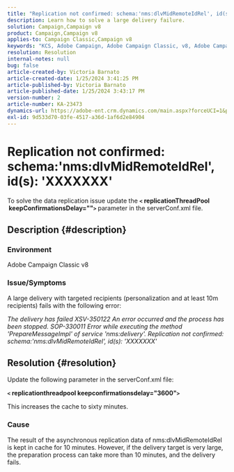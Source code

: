```yaml
---
title: "Replication not confirmed: schema:'nms:dlvMidRemoteIdRel', id(s): 'XXXXXXX'"
description: Learn how to solve a large delivery failure.
solution: Campaign,Campaign v8
product: Campaign,Campaign v8
applies-to: Campaign Classic,Campaign v8
keywords: "KCS, Adobe Campaign, Adobe Campaign Classic, v8, Adobe Campaign Classic v8"
resolution: Resolution
internal-notes: null
bug: false
article-created-by: Victoria Barnato
article-created-date: 1/25/2024 3:41:25 PM
article-published-by: Victoria Barnato
article-published-date: 1/25/2024 3:43:17 PM
version-number: 2
article-number: KA-23473
dynamics-url: https://adobe-ent.crm.dynamics.com/main.aspx?forceUCI=1&pagetype=entityrecord&etn=knowledgearticle&id=9dde9e2c-98bb-ee11-a569-6045bd006a22
exl-id: 9d533d70-03fe-4517-a36d-1af6d2e84904
---
```

# Replication not confirmed: schema:'nms:dlvMidRemoteIdRel', id(s): 'XXXXXXX'


To solve the data replication issue update the <b>`<` replicationThreadPool  keepConfirmationsDelay=""`>` </b> parameter in the serverConf.xml file.

## Description {#description}


### Environment

Adobe Campaign Classic v8

### Issue/Symptoms

A large delivery with targeted recipients (personalization and at least 10m recipients) fails with the following error:

*The delivery has failed XSV-350122 An error occurred and the process has been stopped. SOP-330011 Error while executing the method 'PrepareMessageImpl' of service 'nms:delivery'. Replication not confirmed: schema:'nms:dlvMidRemoteIdRel', id(s): 'XXXXXXX'*


## Resolution {#resolution}


Update the following parameter in the serverConf.xml file:

<b>`<` replicationthreadpool keepconfirmationsdelay="3600"`>` </b>

This increases the cache to sixty minutes.

### Cause

The result of the asynchronous replication data of nms:dlvMidRemoteIdRel is kept in cache for 10 minutes. However, if the delivery target is very large, the preparation process can take more than 10 minutes, and the delivery fails.
